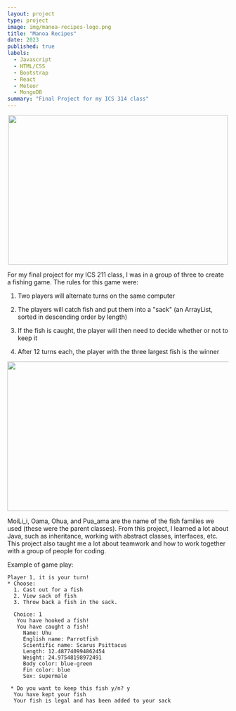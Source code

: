 ```yaml
---
layout: project
type: project
image: img/manoa-recipes-logo.png
title: "Manoa Recipes"
date: 2023
published: true
labels:
  - Javascript
  - HTML/CSS
  - Bootstrap
  - React
  - Meteor
  - MongoDB
summary: "Final Project for my ICS 314 class"
---
```

<p align="center">
<img src="https://supersimple.com/wp-content/uploads/2020/06/ten-1200w-blog.jpg" width="500" height="340">
</p>


For my final project for my ICS 211 class, I was in a group of three to create a fishing game. The rules for this game were:

1) Two players will alternate turns on the same computer

2) The players will catch fish and put them into a "sack" (an ArrayList, sorted in descending order by length)

3) If the fish is caught, the player will then need to decide whether or not to keep it

4) After 12 turns each, the player with the three largest fish is the winner

<p align="center">
<img src="https://user-images.githubusercontent.com/279775/165010522-62a8f40d-7a9e-4496-9bb8-0686a603844a.png" width="550" height="340">
</p>

MoiLi_i, Oama, Ohua, and Pua_ama are the name of the fish families we used (these were the parent classes). From this project, I learned a lot about Java, such as inheritance, working with abstract classes, interfaces, etc. This project also taught me a lot about teamwork and how to work together with a group of people for coding. 

Example of game play:
```
Player 1, it is your turn! 
* Choose:
  1. Cast out for a fish
  2. View sack of fish
  3. Throw back a fish in the sack.
  
  Choice: 1
   You have hooked a fish!
   You have caught a fish!
     Name: Uhu
     English name: Parrotfish
     Scientific name: Scarus Psittacus
     Length: 12.487740994862454
     Weight: 24.97548198972491
     Body color: blue-green
     Fin color: blue
     Sex: supermale
     
 * Do you want to keep this fish y/n? y
  You have kept your fish
  Your fish is legal and has been added to your sack
  ```

